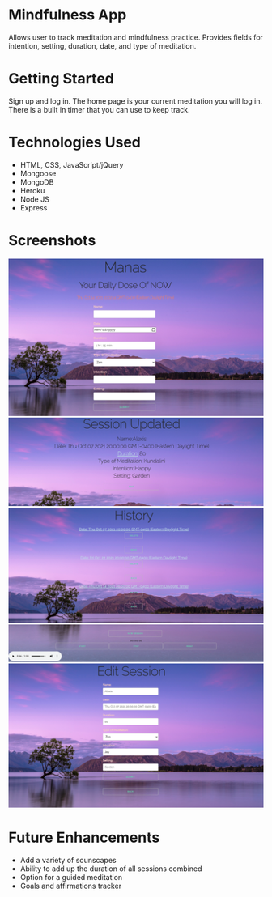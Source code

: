 # Mindfulness App 

Allows user to track meditation and mindfulness practice. Provides fields for intention, setting, duration, date, and type of meditation.

# Getting Started

Sign up and log in. The home page is your current meditation you will log in. There is a built in timer that you can use to keep track. 

# Technologies Used

- HTML, CSS, JavaScript/jQuery
- Mongoose
- MongoDB
- Heroku
- Node JS
- Express

# Screenshots
![screenshot 1](./public/assets/img/Home_Session_Screenshot.png)
![screenshot 2](./public/assets/img/Session_Details_Screenshot.png)
![screenshot 3](./public/assets/img/History_Screenshot.png)
![screenshot 4](./public/assets/img/Timer_Screenshot.png)
![screenshot 5](./public/assets/img/Edit_Screenshot.png)


# Future Enhancements

- Add a variety of sounscapes 
- Ability to add up the duration of all sessions combined
- Option for a guided meditation
- Goals and affirmations tracker
